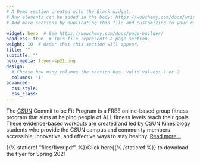 ```yaml
---
# A Demo section created with the Blank widget.
# Any elements can be added in the body: https://wowchemy.com/docs/writing-markdown-latex/
# Add more sections by duplicating this file and customizing to your requirements.

widget: hero  # See https://wowchemy.com/docs/page-builder/
headless: true  # This file represents a page section.
weight: 10  # Order that this section will appear.
title: ""
subtitle: ""
hero_media: flyer-sp21.png
design:
  # Choose how many columns the section has. Valid values: 1 or 2.
  columns: '1'
advanced:
  css_style:
  css_class:
---
```


The [CSUN](https://csun.edu) Commit to be Fit Program is a FREE online-based group fitness program that aims at helping people of ALL fitness levels reach their goals. These evidence-based workouts are created and led by CSUN Kinesiology students who provide the CSUN campus and community members accessible, innovative, and effective ways to stay healthy. [Read more...](../about)

{{% staticref "files/flyer.pdf" %}}Click here{{% /staticref %}} to download the flyer for Spring 2021
